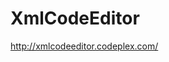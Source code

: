 <!--
id: 611075339
link: http://kevinisom.info/post/611075339/xmlcodeeditor
slug: xmlcodeeditor
date: Wed May 19 2010 09:39:02 GMT+1200 (NZST)
raw: {"blog_name":"kevinisom","id":611075339,"post_url":"http://kevinisom.info/post/611075339/xmlcodeeditor","slug":"xmlcodeeditor","type":"link","date":"2010-05-18 21:39:02 GMT","timestamp":1274218742,"state":"published","format":"html","reblog_key":"wgx6WT7i","tags":[],"short_url":"http://tmblr.co/Zw68YyaR4KB","highlighted":[],"feed_item":"http://xmlcodeeditor.codeplex.com/","from_feed_id":"650234","note_count":0,"title":"XmlCodeEditor","url":"http://xmlcodeeditor.codeplex.com/","description":""}
publish: 2010-05-019
tags: 
title: XmlCodeEditor
-->


XmlCodeEditor
=============

<http://xmlcodeeditor.codeplex.com/>

